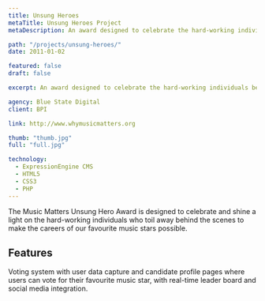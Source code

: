 ```yaml
---
title: Unsung Heroes
metaTitle: Unsung Heroes Project
metaDescription: An award designed to celebrate the hard-working individuals behind the scenes to make the careers of our favourite music stars possible.

path: "/projects/unsung-heroes/"
date: 2011-01-02

featured: false
draft: false

excerpt: An award designed to celebrate the hard-working individuals behind the scenes to make the careers of our favourite music stars possible.

agency: Blue State Digital
client: BPI

link: http://www.whymusicmatters.org

thumb: "thumb.jpg"
full: "full.jpg"

technology:
  - ExpressionEngine CMS
  - HTML5
  - CSS3
  - PHP
---
```

The Music Matters Unsung Hero Award is designed to celebrate and shine a light on the hard-working individuals who toil away behind the scenes to make the careers of our favourite music stars possible.

## Features

Voting system with user data capture and candidate profile pages where users can vote for their favourite music star, with real-time leader board and social media integration.

